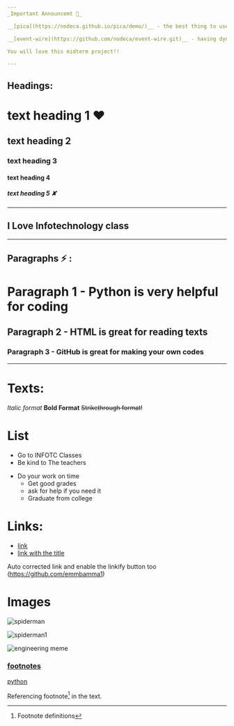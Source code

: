 ```yaml
---
_Important Announcemt 💯_

__[pica](https://nodeca.github.io/pica/demo/)__ - the best thing to use in HTML!

__[event-wire](https://github.com/nodeca/event-wire.git)__ - having dynamic responsibilities in GitHub

You will love this midterm project!!

---
```

## Headings:
# text heading 1 ❤
## text heading 2
### text heading 3
#### text heading 4
##### text heading 5 ✘
---
## I Love Infotechnology class
____

## Paragraphs ⚡ :
# Paragraph 1 - Python is very helpful for coding
## Paragraph 2 - HTML is great for reading texts
### Paragraph 3 - GitHub is great for making your own codes
_____

# Texts:
*Italic format*
**Bold Format**
~~Strikethrough format!~~

# List
+ Go to INFOTC Classes
+ Be kind to The teachers
 - Do your work on time 
   * Get good grades 
   * ask for help if you need it
   * Graduate from college
 
 # Links:
 
 - [link](https://github.com/emmbamma1/pica-demo)
 - [link with the title](https://github.com/emmbamma1/pica-demo)
 
 Auto corrected link and enable the linkify button too (https://github.com/emmbamma1) 
 
 # Images
 
 ![spiderman](https://user-images.githubusercontent.com/92654665/137646065-498c010f-dc17-4ebb-b608-6909013deae1.jpg)


![spiderman1](https://user-images.githubusercontent.com/92654665/137646072-43996e40-a2d9-477d-89d8-23be3bcc6499.jpg)


![engineering meme](https://user-images.githubusercontent.com/92654665/137649330-da375281-ad91-49c8-8339-a846766bd7e0.png)


### [footnotes](https://github.com/indirect/rails-footnotes)

[python](https://python-markdown.github.io/extensions/footnotes/)

Referencing footnote[^1] in the text.

[^1]: Footnote definitions






